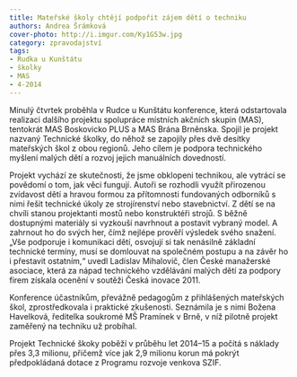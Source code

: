 ```yaml
---
title: Mateřské školy chtějí podpořit zájem dětí o techniku
authors: Andrea Šrámková
cover-photo: http://i.imgur.com/Ky1G53w.jpg
category: zpravodajství
tags:
- Rudka u Kunštátu
- školky
- MAS
- 4-2014
---
```


Minulý čtvrtek proběhla v Rudce u Kunštátu konference, která odstartovala realizaci dalšího projektu spolupráce místních akčních skupin (MAS), tentokrát MAS Boskovicko PLUS a MAS Brána Brněnska. Spojil je projekt nazvaný Technické školky, do něhož se zapojily přes dvě desítky mateřských škol z obou regionů. Jeho cílem je podpora technického myšlení malých dětí a rozvoj jejich manuálních dovedností.

Projekt vychází ze skutečnosti, že jsme obklopeni technikou, ale vytrácí se povědomí o tom, jak věci fungují. Autoři se rozhodli využít přirozenou zvídavost dětí a hravou formou za přítomnosti fundovaných odborníků s nimi řešit technické úkoly ze strojírenství nebo stavebnictví. Z dětí se na chvíli stanou projektanti mostů nebo konstruktéři strojů. S běžně dostupnými materiály si vyzkouší navrhnout a postavit vybraný model. A zahrnout ho do svých her, čímž nejlépe prověří výsledek svého snažení. „Vše podporuje i komunikaci dětí, osvojují si tak nenásilně základní technické termíny, musí se domlouvat na společném postupu a na závěr ho i přestavit ostatním,“ uvedl Ladislav Mihalovič, člen České manažerské asociace, která za nápad technického vzdělávání malých dětí za podpory firem získala ocenění v soutěži Česká inovace 2011.

Konference účastníkům, převážně pedagogům z přihlášených mateřských škol, zprostředkovala i praktické zkušenosti. Seznámila je s nimi Božena Havelková, ředitelka soukromé MŠ Pramínek v Brně, v níž pilotně projekt zaměřený na techniku už probíhal.

Projekt Technické škoky poběží v průběhu let 2014–15 a počítá s náklady přes 3,3 milionu, přičemž více jak 2,9 milionu korun má pokrýt předpokládaná dotace z Programu rozvoje venkova SZIF. 